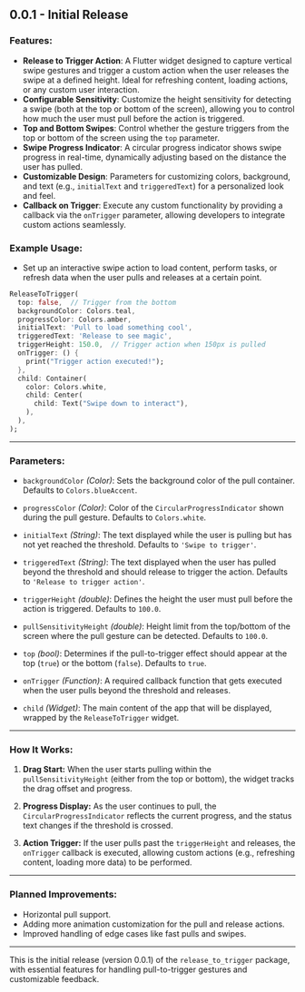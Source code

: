 ## 0.0.1 - Initial Release

### Features:
- **Release to Trigger Action**: A Flutter widget designed to capture vertical swipe gestures and trigger a custom action when the user releases the swipe at a defined height. Ideal for refreshing content, loading actions, or any custom user interaction.
- **Configurable Sensitivity**: Customize the height sensitivity for detecting a swipe (both at the top or bottom of the screen), allowing you to control how much the user must pull before the action is triggered.
- **Top and Bottom Swipes**: Control whether the gesture triggers from the top or bottom of the screen using the `top` parameter.
- **Swipe Progress Indicator**: A circular progress indicator shows swipe progress in real-time, dynamically adjusting based on the distance the user has pulled.
- **Customizable Design**: Parameters for customizing colors, background, and text (e.g., `initialText` and `triggeredText`) for a personalized look and feel.
- **Callback on Trigger**: Execute any custom functionality by providing a callback via the `onTrigger` parameter, allowing developers to integrate custom actions seamlessly.
  
### Example Usage:
- Set up an interactive swipe action to load content, perform tasks, or refresh data when the user pulls and releases at a certain point.

```dart
ReleaseToTrigger(
  top: false,  // Trigger from the bottom
  backgroundColor: Colors.teal,
  progressColor: Colors.amber,
  initialText: 'Pull to load something cool',
  triggeredText: 'Release to see magic',
  triggerHeight: 150.0,  // Trigger action when 150px is pulled
  onTrigger: () {
    print("Trigger action executed!");
  },
  child: Container(
    color: Colors.white,
    child: Center(
      child: Text("Swipe down to interact"),
    ),
  ),
);
```

---

### Parameters:

- `backgroundColor` *(Color)*: Sets the background color of the pull container. Defaults to `Colors.blueAccent`.
  
- `progressColor` *(Color)*: Color of the `CircularProgressIndicator` shown during the pull gesture. Defaults to `Colors.white`.
  
- `initialText` *(String)*: The text displayed while the user is pulling but has not yet reached the threshold. Defaults to `'Swipe to trigger'`.
  
- `triggeredText` *(String)*: The text displayed when the user has pulled beyond the threshold and should release to trigger the action. Defaults to `'Release to trigger action'`.
  
- `triggerHeight` *(double)*: Defines the height the user must pull before the action is triggered. Defaults to `100.0`.
  
- `pullSensitivityHeight` *(double)*: Height limit from the top/bottom of the screen where the pull gesture can be detected. Defaults to `100.0`.
  
- `top` *(bool)*: Determines if the pull-to-trigger effect should appear at the top (`true`) or the bottom (`false`). Defaults to `true`.

- `onTrigger` *(Function)*: A required callback function that gets executed when the user pulls beyond the threshold and releases.
  
- `child` *(Widget)*: The main content of the app that will be displayed, wrapped by the `ReleaseToTrigger` widget.

---

### How It Works:

1. **Drag Start:** When the user starts pulling within the `pullSensitivityHeight` (either from the top or bottom), the widget tracks the drag offset and progress.
   
2. **Progress Display:** As the user continues to pull, the `CircularProgressIndicator` reflects the current progress, and the status text changes if the threshold is crossed.

3. **Action Trigger:** If the user pulls past the `triggerHeight` and releases, the `onTrigger` callback is executed, allowing custom actions (e.g., refreshing content, loading more data) to be performed.

---

### Planned Improvements:

- Horizontal pull support.
- Adding more animation customization for the pull and release actions.
- Improved handling of edge cases like fast pulls and swipes.

---

This is the initial release (version 0.0.1) of the `release_to_trigger` package, with essential features for handling pull-to-trigger gestures and customizable feedback.